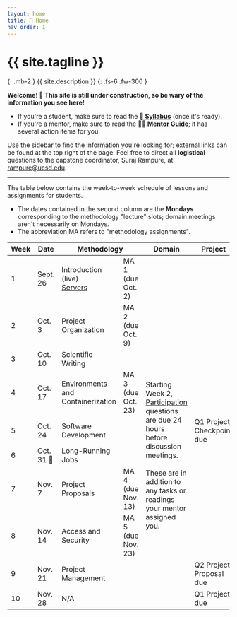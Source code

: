 ```yaml
---
layout: home
title: 🏡 Home 
nav_order: 1
---
```


# {{ site.tagline }}
{: .mb-2 }
{{ site.description }}
{: .fs-6 .fw-300 }

**Welcome! 👋 This site is still under construction, so be wary of the information you see here!**

- If you're a student, make sure to read the [**📓 Syllabus**](syllabus) (once it's ready).
- If you're a mentor, make sure to read the [**👨‍🏫 Mentor Guide**](mentors); it has several action items for you.

Use the sidebar to find the information you're looking for; external links can be found at the top right of the page. Feel free to direct all **logistical** questions to the capstone coordinator, Suraj Rampure, at <a href='mailto:rampure@ucsd.edu'>rampure@ucsd.edu</a>.

---

The table below contains the week-to-week schedule of lessons and assignments for students.

- The dates contained in the second column are the **Mondays** corresponding to the methodology "lecture" slots; domain meetings aren't necessarily on Mondays.
- The abbreviation MA refers to "methodology assignments".

<table>
    <colgroup>
        <col style="width: 1%" />
        <col style="width: 1%" />
        <col style="width: 25%" />
        <col style="width: 23%" />
        <col style="width: 25%" />
        <col style="width: 25%" />
    </colgroup>
    <thead class="header">
        <tr>
            <th>Week</th>
            <th>Date</th>
            <th colspan=2>Methodology</th>
            <th>Domain</th>
            <th>Project</th>
        </tr>
    </thead>
    <tbody>
        <tr>
            <td>1</td>
            <td>Sept. 26</td>
            <td>Introduction (live)<br><a href='lessons/q1/01-servers'>Servers</a></td>
            <td>MA 1 (due Oct. 2)</td>
            <td></td>
            <td></td>
        </tr>
        <tr>
            <td>2</td>
            <td>Oct. 3</td>
            <td>Project Organization</td>
            <td>MA 2 (due Oct. 9)</td>
            <td rowspan=9>Starting Week 2, <a href="assignments/participation/q1">Participation</a> questions are due 24 hours before discussion meetings.<br><br>These are in addition to any tasks or readings your mentor assigned you.</td>
            <td></td>
        </tr>
        <tr>
            <td>3</td>
            <td>Oct. 10</td>
            <td>Scientific Writing</td>
            <td></td>
            <td></td>
        </tr>
        <tr>
            <td>4</td>
            <td>Oct. 17</td>
            <td>Environments and Containerization</td>
            <td>MA 3 (due Oct. 23)</td>
            <td></td>
        </tr>
        <tr>
            <td>5</td>
            <td>Oct. 24</td>
            <td>Software Development</td>
            <td></td>
            <td>Q1 Project Checkpoint due</td>
        </tr>
        <tr>
            <td>6</td>
            <td>Oct. 31 🎃</td>
            <td>Long-Running Jobs</td>
            <td></td>
            <td></td>
        </tr>
        <tr>
            <td>7</td>
            <td>Nov. 7</td>
            <td>Project Proposals</td>
            <td>MA 4 (due Nov. 13)</td>
            <td></td>
        </tr>
        <tr>
            <td>8</td>
            <td>Nov. 14</td>
            <td>Access and Security</td>
            <td>MA 5 (due Nov. 23)</td>
            <td></td>
        </tr>
        <tr>
            <td>9</td>
            <td>Nov. 21</td>
            <td>Project Management</td>
            <td></td>
            <td>Q2 Project Proposal due</td>
        </tr>
        <tr>
            <td>10</td>
            <td>Nov. 28</td>
            <td>N/A</td>
            <td></td>
            <td>Q1 Project due</td>
        </tr>
    </tbody>
</table>